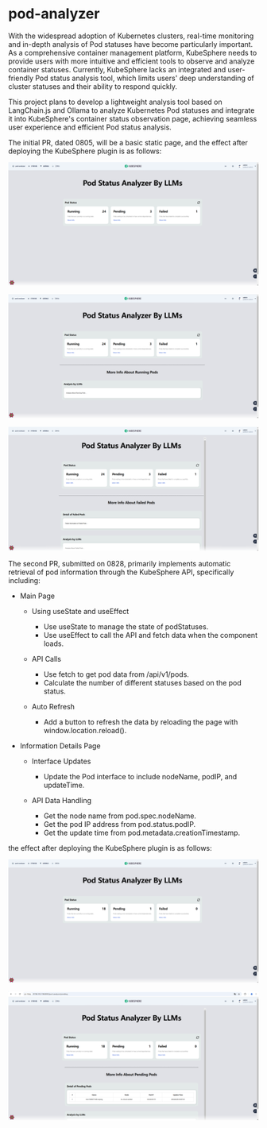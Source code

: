 # **pod-analyzer**

With the widespread adoption of Kubernetes clusters, real-time monitoring and in-depth analysis of Pod statuses have become particularly important. As a comprehensive container management platform, KubeSphere needs to provide users with more intuitive and efficient tools to observe and analyze container statuses. Currently, KubeSphere lacks an integrated and user-friendly Pod status analysis tool, which limits users' deep understanding of cluster statuses and their ability to respond quickly.

This project plans to develop a lightweight analysis tool based on LangChain.js and Ollama to analyze Kubernetes Pod statuses and integrate it into KubeSphere's container status observation page, achieving seamless user experience and efficient Pod status analysis.

The initial PR, dated 0805, will be a basic static page, and the effect after deploying the KubeSphere plugin is as follows:

![Photo1](./image/photo1.png)

![Photo2](./image/photo2.png)

![Photo3](./image/photo3.png)

The second PR, submitted on 0828, primarily implements automatic retrieval of pod information through the KubeSphere API, specifically including:

- Main Page
  - Using useState and useEffect
    - Use useState to manage the state of podStatuses.
    - Use useEffect to call the API and fetch data when the component loads.
    
  - API Calls
    - Use fetch to get pod data from /api/v1/pods.
    - Calculate the number of different statuses based on the pod status.
    

  - Auto Refresh
    - Add a button to refresh the data by reloading the page with window.location.reload().


- Information Details Page
  - Interface Updates
    - Update the Pod interface to include nodeName, podIP, and updateTime.

  - API Data Handling
    - Get the node name from pod.spec.nodeName.
    - Get the pod IP address from pod.status.podIP.
    - Get the update time from pod.metadata.creationTimestamp.

the effect after deploying the KubeSphere plugin is as follows:

![Photo3](./image/photo4.png)

![Photo3](./image/photo5.png)
